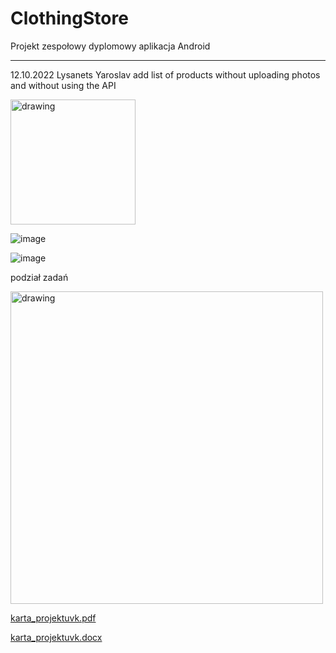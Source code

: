 # ClothingStore
 Projekt zespołowy dyplomowy aplikacja Android
 <hr/>

12.10.2022 Lysanets Yaroslav add  list of products without uploading photos and without using the API

<img src="https://user-images.githubusercontent.com/60778267/195108073-999e4a2b-429b-4ab7-b081-1ba220995c5c.png" alt="drawing" width="200"/>

![image](https://user-images.githubusercontent.com/23722452/195184419-5ad571a0-bf0a-4761-9a02-8317d3acc541.png)

![image](https://user-images.githubusercontent.com/23722452/195184457-57badf44-6541-4d13-b8de-7cae761c0853.png)

podział zadań

<img src="https://user-images.githubusercontent.com/60778267/195276435-4c41eacb-1971-45a0-aec1-88efaf1f57ca.png" alt="drawing" width="500"/>

[karta_projektuvk.pdf](https://github.com/YaroslavLy/ClothesShop/files/9765125/karta_projektuvk.pdf)

[karta_projektuvk.docx](https://github.com/YaroslavLy/ClothesShop/files/9765127/karta_projektuvk.docx)
